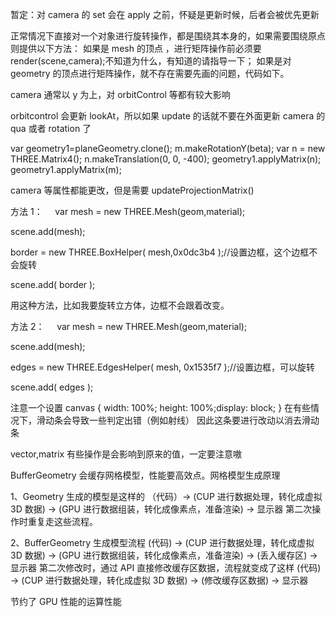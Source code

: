 暂定：对 camera 的 set 会在 apply 之前，怀疑是更新时候，后者会被优先更新

正常情况下直接对一个对象进行旋转操作，都是围绕其本身的，如果需要围绕原点则提供以下方法：
如果是 mesh 的顶点 ，进行矩阵操作前必须要 render(scene,camera);不知道为什么，有知道的请指导一下；
如果是对 geometry 的顶点进行矩阵操作，就不存在需要先画的问题，代码如下。

camera 通常以 y 为上，对 orbitControl 等都有较大影响

orbitcontrol 会更新 lookAt，所以如果 update 的话就不要在外面更新 camera 的 qua 或者 rotation 了

var geometry1=planeGeometry.clone();
m.makeRotationY(beta);
var n = new THREE.Matrix4();
n.makeTranslation(0, 0, -400);
geometry1.applyMatrix(n);
geometry1.applyMatrix(m);

camera 等属性都能更改，但是需要 updateProjectionMatrix()

方法 1：
    var mesh = new THREE.Mesh(geom,material);

scene.add(mesh);

border = new THREE.BoxHelper( mesh,0x0dc3b4 );//设置边框，这个边框不会旋转

scene.add( border );

用这种方法，比如我要旋转立方体，边框不会跟着改变。

方法 2：
    var mesh = new THREE.Mesh(geom,material);

scene.add(mesh);

edges = new THREE.EdgesHelper( mesh, 0x1535f7 );//设置边框，可以旋转

scene.add( edges );

注意一个设置
canvas { width: 100%; height: 100%;display: block; }
在有些情况下，滑动条会导致一些判定出错（例如射线）
因此这条要进行改动以消去滑动条

vector,matrix 有些操作是会影响到原来的值，一定要注意嗷

BufferGeometry 会缓存网格模型，性能要高效点。网格模型生成原理

1、Geometry 生成的模型是这样的 （代码）-> (CUP 进行数据处理，转化成虚拟 3D 数据) -> (GPU 进行数据组装，转化成像素点，准备渲染) -> 显示器
第二次操作时重复走这些流程。

2、BufferGeometry 生成模型流程 (代码) -> (CUP 进行数据处理，转化成虚拟 3D 数据) -> (GPU 进行数据组装，转化成像素点，准备渲染) -> (丢入缓存区) -> 显示器
第二次修改时，通过 API 直接修改缓存区数据，流程就变成了这样
(代码) -> (CUP 进行数据处理，转化成虚拟 3D 数据) -> (修改缓存区数据) -> 显示器

节约了 GPU 性能的运算性能

